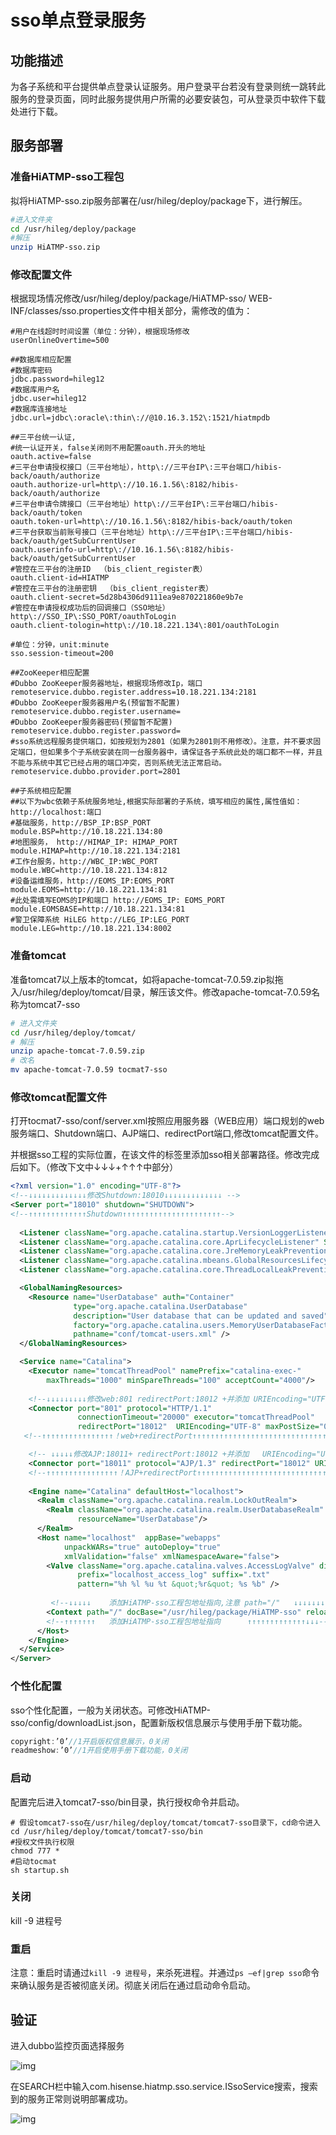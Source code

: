 # sso单点登录服务

## 功能描述

为各子系统和平台提供单点登录认证服务。用户登录平台若没有登录则统一跳转此服务的登录页面，同时此服务提供用户所需的必要安装包，可从登录页中软件下载处进行下载。

## 服务部署

### 准备HiATMP-sso工程包

拟将HiATMP-sso.zip服务部署在/usr/hileg/deploy/package下，进行解压。

```sh
#进入文件夹
cd /usr/hileg/deploy/package
#解压
unzip HiATMP-sso.zip
```

### 修改配置文件

根据现场情况修改/usr/hileg/deploy/package/HiATMP-sso/ WEB-INF/classes/sso.properties文件中相关部分，需修改的值为：

```properties
#用户在线超时时间设置（单位：分钟），根据现场修改
userOnlineOvertime=500

##数据库相应配置
#数据库密码
jdbc.password=hileg12
#数据库用户名
jdbc.user=hileg12
#数据库连接地址
jdbc.url=jdbc\:oracle\:thin\://@10.16.3.152\:1521/hiatmpdb

##三平台统一认证,
#统一认证开关，false关闭则不用配置oauth.开头的地址
oauth.active=false
#三平台申请授权接口（三平台地址），http\://三平台IP\:三平台端口/hibis-back/oauth/authorize
oauth.authorize-url=http\://10.16.1.56\:8182/hibis-back/oauth/authorize
#三平台申请令牌接口（三平台地址）http\://三平台IP\:三平台端口/hibis-back/oauth/token
oauth.token-url=http\://10.16.1.56\:8182/hibis-back/oauth/token
#三平台获取当前账号接口（三平台地址）http\://三平台IP\:三平台端口/hibis-back/oauth/getSubCurrentUser
oauth.userinfo-url=http\://10.16.1.56\:8182/hibis-back/oauth/getSubCurrentUser
#管控在三平台的注册ID  （bis_client_register表）
oauth.client-id=HIATMP
#管控在三平台的注册密钥  （bis_client_register表）
oauth.client-secret=5d28b4306d9111ea9e870221860e9b7e
#管控在申请授权成功后的回调接口（SSO地址）http\://SSO_IP\:SSO_PORT/oauthToLogin
oauth.client-tologin=http\://10.18.221.134\:801/oauthToLogin

#单位：分钟，unit:minute
sso.session-timeout=200

##ZooKeeper相应配置
#Dubbo ZooKeeper服务器地址，根据现场修改Ip，端口
remoteservice.dubbo.register.address=10.18.221.134:2181
#Dubbo ZooKeeper服务器用户名(预留暂不配置)
remoteservice.dubbo.register.username=
#Dubbo ZooKeeper服务器密码(预留暂不配置)
remoteservice.dubbo.register.password=
#sso系统远程服务提供端口，如按规划为2801（如果为2801则不用修改）。注意，并不要求固定端口，但如果多个子系统安装在同一台服务器中，请保证各子系统此处的端口都不一样，并且不能与系统中其它已经占用的端口冲突，否则系统无法正常启动。
remoteservice.dubbo.provider.port=2801

##子系统相应配置
##以下为wbc依赖子系统服务地址,根据实际部署的子系统，填写相应的属性,属性值如：http://localhost:端口
#基础服务，http://BSP_IP:BSP_PORT
module.BSP=http://10.18.221.134:80
#地图服务， http://HIMAP_IP: HIMAP_PORT
module.HIMAP=http://10.18.221.134:2181
#工作台服务，http://WBC_IP:WBC_PORT
module.WBC=http://10.18.221.134:812 
#设备运维服务，http://EOMS_IP:EOMS_PORT
module.EOMS=http://10.18.221.134:81 
#此处需填写EOMS的IP和端口 http://EOMS_IP: EOMS_PORT
module.EOMSBASE=http://10.18.221.134:81
#警卫保障系统	HiLEG http://LEG_IP:LEG_PORT
module.LEG=http://10.18.221.134:8002
```

### 准备tomcat

准备tomcat7以上版本的tomcat，如将apache-tomcat-7.0.59.zip拟拖入/usr/hileg/deploy/tomcat/目录，解压该文件。修改apache-tomcat-7.0.59名称为tomcat7-sso

```sh
# 进入文件夹
cd /usr/hileg/deploy/tomcat/
# 解压
unzip apache-tomcat-7.0.59.zip
# 改名
mv apache-tomcat-7.0.59 tocmat7-sso
```

### 修改tomcat配置文件

打开tocmat7-sso/conf/server.xml按照应用服务器（WEB应用）端口规划的web服务端口、Shutdown端口、AJP端口、redirectPort端口,修改tomcat配置文件。

并根据sso工程的实际位置，在该文件的<Host>标签里添加sso相关部署路径。修改完成后如下。（修改下文中↓↓↓+↑↑↑中部分）

```xml
<?xml version="1.0" encoding="UTF-8"?>
<!--↓↓↓↓↓↓↓↓↓↓↓↓↓修改Shutdown:18010↓↓↓↓↓↓↓↓↓↓↓↓↓ -->
<Server port="18010" shutdown="SHUTDOWN">
<!--↑↑↑↑↑↑↑↑↑↑↑↑↑Shutdown↑↑↑↑↑↑↑↑↑↑↑↑↑↑↑↑↑↑↑↑↑↑-->       
    
  <Listener className="org.apache.catalina.startup.VersionLoggerListener" />
  <Listener className="org.apache.catalina.core.AprLifecycleListener" SSLEngine="on" />
  <Listener className="org.apache.catalina.core.JreMemoryLeakPreventionListener" />
  <Listener className="org.apache.catalina.mbeans.GlobalResourcesLifecycleListener" />
  <Listener className="org.apache.catalina.core.ThreadLocalLeakPreventionListener" />

  <GlobalNamingResources>
    <Resource name="UserDatabase" auth="Container"
              type="org.apache.catalina.UserDatabase"
              description="User database that can be updated and saved"
              factory="org.apache.catalina.users.MemoryUserDatabaseFactory"
              pathname="conf/tomcat-users.xml" />
  </GlobalNamingResources>

  <Service name="Catalina">
    <Executor name="tomcatThreadPool" namePrefix="catalina-exec-" 
        maxThreads="1000" minSpareThreads="100" acceptCount="4000"/>
      
  	<!--↓↓↓↓↓↓↓↓↓修改web:801 redirectPort:18012 +并添加 URIEncoding="UTF-8"↓↓↓↓↓↓↓↓↓-->
    <Connector port="801" protocol="HTTP/1.1" 
               connectionTimeout="20000" executor="tomcatThreadPool" 
               redirectPort="18012"  URIEncoding="UTF-8" maxPostSize="0"/>
   <!--↑↑↑↑↑↑↑↑↑↑↑↑↑↑↑↑！web+redirectPort↑↑↑↑↑↑↑↑↑↑↑↑↑↑↑↑↑↑↑↑↑↑↑↑↑↑↑↑↑↑↑↑↑↑↑↑↑↑-->    

    <!-- ↓↓↓↓↓修改AJP:18011+ redirectPort:18012 +并添加   URIEncoding="UTF-8" ↓↓↓↓↓-->
    <Connector port="18011" protocol="AJP/1.3" redirectPort="18012" URIEncoding="UTF-8"/>
    <!--↑↑↑↑↑↑↑↑↑↑↑↑↑↑↑↑！AJP+redirectPort↑↑↑↑↑↑↑↑↑↑↑↑↑↑↑↑↑↑↑↑↑↑↑↑↑↑↑↑↑↑↑↑↑↑↑↑↑↑--> 
      
    <Engine name="Catalina" defaultHost="localhost">
      <Realm className="org.apache.catalina.realm.LockOutRealm">
        <Realm className="org.apache.catalina.realm.UserDatabaseRealm"
               resourceName="UserDatabase"/>
      </Realm>
      <Host name="localhost"  appBase="webapps"
            unpackWARs="true" autoDeploy="true"
			xmlValidation="false" xmlNamespaceAware="false">
        <Valve className="org.apache.catalina.valves.AccessLogValve" directory="logs"
               prefix="localhost_access_log" suffix=".txt"
               pattern="%h %l %u %t &quot;%r&quot; %s %b" />
          
         <!--↓↓↓↓↓    添加HiATMP-sso工程包地址指向,注意 path="/"   ↓↓↓↓↓↓↓↓↓↓↓↓-->
		<Context path="/" docBase="/usr/hileg/package/HiATMP-sso" reloadable="false"></Context>
        <!--↑↑↑↑↑↑↑   添加HiATMP-sso工程包地址指向      ↑↑↑↑↑↑↑↑↑↑↑↑↑↓↓↓--> 
      </Host>
    </Engine>
  </Service>
</Server>

```

### 个性化配置

sso个性化配置，一般为关闭状态。可修改HiATMP-sso/config/downloadList.json，配置新版权信息展示与使用手册下载功能。

```javascript
copyright:’0’//1开启版权信息展示，0关闭
readmeshow:’0’//1开启使用手册下载功能，0关闭
```

### 启动

配置完后进入tomcat7-sso/bin目录，执行授权命令并启动。

```shell
# 假设tomcat7-sso在/usr/hileg/deploy/tomcat/tomcat7-sso目录下，cd命令进入
cd /usr/hileg/deploy/tomcat/tomcat7-sso/bin
#授权文件执行权限
chmod 777 *
#启动tocmat
sh startup.sh
```

### 关闭

kill -9 进程号

### 重启

注意：重启时请通过`kill -9 进程号`，来杀死进程。并通过`ps –ef|grep sso`命令来确认服务是否被彻底关闭。彻底关闭后在通过启动命令启动。

## 验证

进入dubbo监控页面选择服务

   ![img](img/log-dubbo.png)

​    在SEARCH栏中输入com.hisense.hiatmp.sso.service.ISsoService搜索，搜索到的服务正常则说明部署成功。

   ![img](img/sso-dubbo-server.png)

